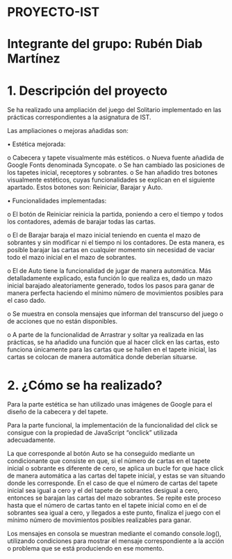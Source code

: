 # PROYECTO-IST
# Integrante del grupo: Rubén Diab Martínez

# 1.	Descripción del proyecto

Se ha realizado una ampliación del juego del Solitario implementado en las prácticas correspondientes a la asignatura de IST.

Las ampliaciones o mejoras añadidas son:

•	Estética mejorada: 

o	Cabecera y tapete visualmente más estéticos.
o	Nueva fuente añadida de Google Fonts denominada Syncopate.
o	Se han cambiado las posiciones de los tapetes inicial, receptores y sobrantes.
o	Se han añadido tres botones visualmente estéticos, cuyas funcionalidades se explican en el siguiente apartado. Estos botones son: Reiniciar, Barajar y Auto. 

•	Funcionalidades implementadas:

o	El botón de Reiniciar reinicia la partida, poniendo a cero el tiempo y todos los contadores, además de barajar todas las cartas.

o	El de Barajar baraja el mazo inicial teniendo en cuenta el mazo de sobrantes y sin modificar ni el tiempo ni los contadores. De esta manera, es posible barajar las cartas en cualquier momento sin necesidad de vaciar todo el mazo inicial en el mazo de sobrantes.

o	El de Auto tiene la funcionalidad de jugar de manera automática. Más detalladamente explicado, esta función lo que realiza es, dado un mazo inicial barajado aleatoriamente generado, todos los pasos para ganar de manera perfecta haciendo el mínimo número de movimientos posibles para el caso dado. 

o	Se muestra en consola mensajes que informan del transcurso del juego o de acciones que no están disponibles.

o	A parte de la funcionalidad de Arrastrar y soltar ya realizada en las prácticas, se ha añadido una función que al hacer click en las cartas, esto funciona únicamente para las cartas que se hallen en el tapete inicial, las cartas se colocan de manera automática donde deberían situarse.







# 2.	¿Cómo se ha realizado?

Para la parte estética se han utilizado unas imágenes de Google para el diseño de la cabecera y del tapete. 

Para la parte funcional, la implementación de la funcionalidad del click se consigue con la propiedad de JavaScript “onclick” utilizada adecuadamente.

La que corresponde al botón Auto se ha conseguido mediante un condicionante que consiste en que, si el número de cartas en el tapete inicial o sobrante es diferente de cero, se aplica un bucle for que hace click de manera automática a las cartas del tapete inicial, y estas se van situando donde les corresponde. En el caso de que el número de cartas del tapete inicial sea igual a cero y el del tapete de sobrantes desigual a cero, entonces se barajan las cartas del mazo sobrantes. Se repite este proceso hasta que el número de cartas tanto en el tapete inicial como en el de sobrantes sea igual a cero, y llegados a este punto, finaliza el juego con el mínimo número de movimientos posibles realizables para ganar.

Los mensajes en consola se muestran mediante el comando console.log(), utilizando condiciones para mostrar el mensaje correspondiente a la acción o problema que se está produciendo en ese momento.
